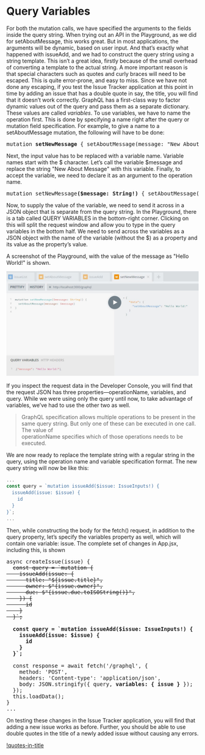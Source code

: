 # Query Variables

For both the mutation calls, we have specified the arguments to the fields inside the query string. When trying out an API in the Playground, as we did for setAboutMessage, this works great. But in most applications, the arguments will be dynamic, based on user input. And that’s exactly what happened with
issueAdd, and we had to construct the query string using a string template.
This isn’t a great idea, firstly because of the small overhead of converting a template to the actual string. A more important reason is that special characters such as quotes and curly braces will need to be escaped. This is quite error-prone, and easy to miss. Since we have not done any escaping, if you test the Issue Tracker
application at this point in time by adding an issue that has a double quote in say, the title, you will find that it doesn’t work correctly.
GraphQL has a first-class way to factor dynamic values out of the query and pass them as a separate dictionary. These values are called _variables_.
To use variables, we have to name the operation first. This is done by specifying a name right after the query or mutation field specification. For example, to give a name to a setAboutMessage mutation, the following will have to be done:

<pre>
mutation <b>setNewMessage</b> { setAboutMessage(message: "New About Message") }
</pre>

Next, the input value has to be replaced with a variable name. Variable names start with the $ character. Let’s call the variable $message and replace the string "New About Message" with this variable. Finally, to accept the variable, we need to declare it as an argument to the operation name.

<pre>
mutation setNewMessage<b>($message: String!)</b> { setAboutMessage(message: <b>$message</b>) }
</pre>

Now, to supply the value of the variable, we need to send it across in a JSON object that is separate from the query string. In the Playground, there is a tab called QUERY VARIABLES in the bottom-right corner. Clicking on this will split the request window and allow you to type in the query variables in the bottom half.
We need to send across the variables as a JSON object with the name of the variable (without the $) as a property and its value as the property’s value.

A screenshot of the Playground, with the value of the message as "Hello World!" is shown.

![playground-variables](./resources/playground-variables.JPG)

If you inspect the request data in the Developer Console, you will find that the request JSON has three properties—operationName, variables, and query. While we were using only the query until now, to take advantage of variables, we’ve had to use the other two as well.

 > GraphQL specification allows multiple operations to be present in the same query string. But only one of these can be executed in one call. The value of   
 > operationName specifies which of those operations needs to be executed.

We are now ready to replace the template string with a regular string in the query, using the operation name and variable specification format. The new query string will now be like this:

```js
...
const query = `mutation issueAdd($issue: IssueInputs!) {
  issueAdd(issue: $issue) {
    id
  }
}`;
...
```

Then, while constructing the body for the fetch() request, in addition to the query property, let’s specify the variables property as well, which will contain one variable: issue. The complete set of changes in App.jsx, including this, is shown

<pre>
async createIssue(issue) {
  <del>const query = `mutation {
    issueAdd(issue: {
      title: "${issue.title}",
      owner: $"{issue.owner}",
      due: $"{issue.due.toISOString()}",
    }) {
      id
    }
  }`;</del>
  
  <b>const query = `mutation issueAdd($issue: IssueInputs!) {
    issueAdd(issue: $issue) {
      id
    }
  }`;</b>
  
  const response = await fetch('/graphql', {
    method: 'POST',
    headers: 'Content-type': 'application/json',
    body: JSON.stringify({ query, <b>variables: { issue } </b>});
  });
  this.loadData();
}
...
</pre>

On testing these changes in the Issue Tracker application, you will find that adding a new issue works as before. Further, you should be able to use double quotes in the title of a newly added issue without causing any errors.

[!quotes-in-title](./resources/quotes-in-title.JPG)
